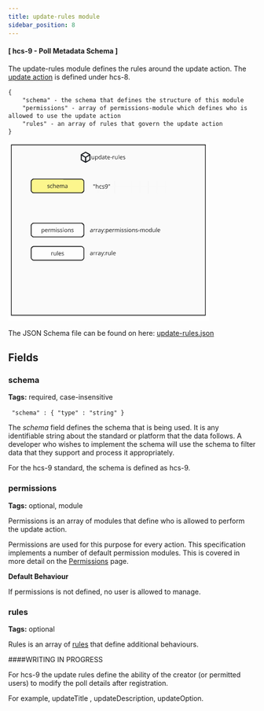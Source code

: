 ```yaml
---
title: update-rules module
sidebar_position: 8
---
```



#### [ hcs-9 - Poll Metadata Schema ]

The update-rules module defines the rules around the update action. The [update action](../hcs-8/operations.md) is defined under hcs-8.

```
{
    "schema" - the schema that defines the structure of this module
    "permissions" - array of permissions-module which defines who is allowed to use the update action
    "rules" - an array of rules that govern the update action
}
```

![update-rules diagram](../../../../static/polls/update-rules.png)

The JSON Schema file can be found on here: [update-rules.json](../../../assets/schema/update-rules.json)

## Fields

### schema

**Tags:** required, case-insensitive

` "schema" : { "type" : "string" }`

The *schema* field defines the schema that is being used. It is any identifiable string about the standard or platform that the data follows. A developer who wishes to implement the schema will use the schema to filter data that they support and process it appropriately.

For the hcs-9 standard, the schema is defined as hcs-9.

### permissions

**Tags:** optional, module

Permissions is an array of modules that define who is allowed to perform the update action.

Permissions are used for this purpose for every action. This specification implements a number of default permission modules. This is covered in more detail on the [Permissions](./permissions.md) page.

**Default Behaviour**

If permissions is not defined, no user is allowed to manage.

### rules

**Tags:** optional

Rules is an array of [rules](./rules.md) that define additional behaviours. 

####WRITING IN PROGRESS

For hcs-9 the update rules define the ability of the creator (or permitted users) to modify the poll details after registration.

For example, updateTitle , updateDescription, updateOption.
